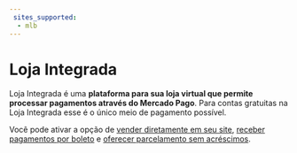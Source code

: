 ```yaml
---
 sites_supported:
  - mlb
---
```


# Loja Integrada

Loja Integrada é uma **plataforma para sua loja virtual que permite processar pagamentos através do Mercado Pago**. Para contas gratuitas na Loja Integrada esse é o único meio de pagamento possível.

Você pode ativar a opção de [vender diretamente em seu site](#bookmark_configurar_as_formas_de_pagamento), [receber pagamentos por boleto](#bookmark_configuração_boleto) e [oferecer parcelamento sem acréscimos](#bookmark_configuração_de_parcelamento).